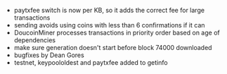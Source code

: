 * paytxfee switch is now per KB, so it adds the correct fee for large transactions
* sending avoids using coins with less than 6 confirmations if it can
* DoucoinMiner processes transactions in priority order based on age of dependencies
* make sure generation doesn't start before block 74000 downloaded
* bugfixes by Dean Gores
* testnet, keypoololdest and paytxfee added to getinfo
